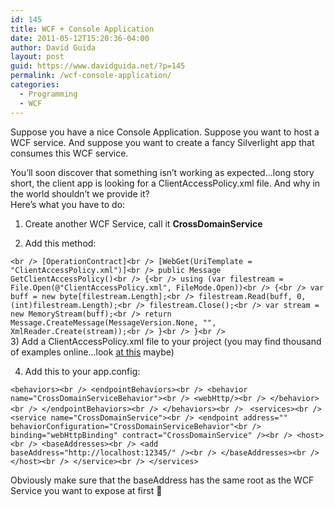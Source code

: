 ```yaml
---
id: 145
title: WCF + Console Application
date: 2011-05-12T15:20:36-04:00
author: David Guida
layout: post
guid: https://www.davidguida.net/?p=145
permalink: /wcf-console-application/
categories:
  - Programming
  - WCF
---
```

Suppose you have a nice Console Application. Suppose you want to host a WCF service. And suppose you want to create a fancy Silverlight app that consumes this WCF service.

You&#8217;ll soon discover that something isn&#8217;t working as expected&#8230;long story short, the client app is looking for a ClientAccessPolicy.xml file. And why in the world shouldn&#8217;t we provide it?  
Here&#8217;s what you have to do:

1) Create another WCF Service, call it **CrossDomainService**

2) Add this method:

`<br />
[OperationContract]<br />
[WebGet(UriTemplate = "ClientAccessPolicy.xml")]<br />
public Message GetClientAccessPolicy()<br />
{<br />
using (var filestream = File.Open(@"ClientAccessPolicy.xml", FileMode.Open))<br />
{<br />
var buff = new byte[filestream.Length];<br />
filestream.Read(buff, 0, (int)filestream.Length);<br />
filestream.Close();<br />
var stream = new MemoryStream(buff);<br />
return Message.CreateMessage(MessageVersion.None, "", XmlReader.Create(stream));<br />
}<br />
}<br />
`  
3) Add a ClientAccessPolicy.xml file to your project (you may find thousand of examples online&#8230;look [at this](http://msdn.microsoft.com/en-us/library/cc197955%28v=vs.95%29.aspx) maybe)

4) Add this to your app.config:

`<behaviors><br />
<endpointBehaviors><br />
<behavior name="CrossDomainServiceBehavior"><br />
<webHttp/><br />
</behavior><br />
</endpointBehaviors><br />
</behaviors><br />
` `<services><br />
<service name="CrossDomainService"><br />
<endpoint address="" behaviorConfiguration="CrossDomainServiceBehavior"<br />
binding="webHttpBinding" contract="CrossDomainService" /><br />
<host><br />
<baseAddresses><br />
<add baseAddress="http://localhost:12345/" /><br />
</baseAddresses><br />
</host><br />
</service><br />
</services>`

Obviously make sure that the baseAddress has the same root as the WCF Service you want to expose at first 🙂

<div class="post-details-footer-widgets">
</div>